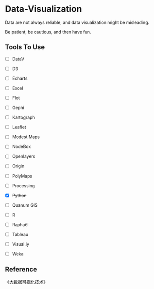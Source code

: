 # Data-Visualization

Data are not always reliable, and data visualization might be misleading.

Be patient, be cautious, and then have fun.

## Tools To Use

- [ ] DataV

- [ ] D3

- [ ] Echarts

- [ ] Excel

- [ ] Flot

- [ ] Gephi

- [ ] Kartograph

- [ ] Leaflet

- [ ] Modest Maps

- [ ] NodeBox

- [ ] Openlayers

- [ ] Origin

- [ ] PolyMaps

- [ ] Processing

- [x] ~~Python~~

- [ ] Quanum GIS

- [ ] R

- [ ] Raphaёl

- [ ] Tableau

- [ ] Visual.ly

- [ ] Weka

## Reference

《[大数据可视化技术](https://isbnsearch.org/isbn/9787115503497)》

